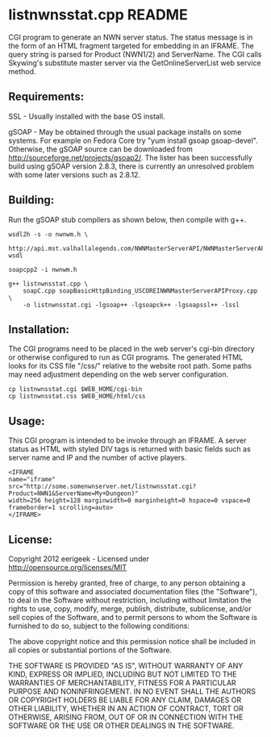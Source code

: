 listnwnsstat.cpp README
=======================

CGI program to generate an NWN server status. The status message is in the form
of an HTML fragment targeted for embedding in an IFRAME. The query string is
parsed for Product (NWN1/2) and ServerName. The CGI calls Skywing's substitute
master server via the GetOnlineServerList web service method.

Requirements:
-------------

SSL - Usually installed with the base OS install.

gSOAP - May be obtained through the usual package installs on some systems.
For example on Fedora Core try "yum install gsoap gsoap-devel".  Otherwise,
the gSOAP source can be downloaded from http://sourceforge.net/projects/gsoap2/.
The lister has been successfully build using gSOAP version 2.8.3, there is
currently an unresolved problem with some later versions such as 2.8.12.

Building:
---------

Run the gSOAP stub compilers as shown below, then compile with g++.

	wsdl2h -s -o nwnwm.h \
		http://api.mst.valhallalegends.com/NWNMasterServerAPI/NWNMasterServerAPI.svc?wsdl

	soapcpp2 -i nwnwm.h

	g++ listnwnsstat.cpp \
		soapC.cpp soapBasicHttpBinding_USCOREINWNMasterServerAPIProxy.cpp \
		-o listnwnsstat.cgi -lgsoap++ -lgsoapck++ -lgsoapssl++ -lssl

Installation:
-------------

The CGI programs need to be placed in the web server's cgi-bin directory
or otherwise configured to run as CGI programs. The generated HTML looks
for its CSS file "/css/" relative to the website root path. Some paths may
need adjustment depending on the web server configuration.

	cp listnwnsstat.cgi $WEB_HOME/cgi-bin
	cp listnwnsstat.css $WEB_HOME/html/css

Usage:
------

This CGI program is intended to be invoke through an IFRAME. A server status
as HTML with styled DIV tags is returned with basic fields such as server name
and IP and the number of active players.

	<IFRAME
	name="iframe"
	src="http://some.somenwnserver.net/listnwnsstat.cgi?Product=NWN1&ServerName=My+Dungeon)"
	width=256 height=128 marginwidth=0 marginheight=0 hspace=0 vspace=0
	frameborder=1 scrolling=auto>
	</IFRAME>

License:
--------

Copyright 2012 eerigeek - Licensed under http://opensource.org/licenses/MIT

Permission is hereby granted, free of charge, to any person obtaining a copy
of this software and associated documentation files (the "Software"), to deal
in the Software without restriction, including without limitation the rights
to use, copy, modify, merge, publish, distribute, sublicense, and/or sell
copies of the Software, and to permit persons to whom the Software is
furnished to do so, subject to the following conditions:

The above copyright notice and this permission notice shall be included in
all copies or substantial portions of the Software.

THE SOFTWARE IS PROVIDED "AS IS", WITHOUT WARRANTY OF ANY KIND, EXPRESS OR
IMPLIED, INCLUDING BUT NOT LIMITED TO THE WARRANTIES OF MERCHANTABILITY,
FITNESS FOR A PARTICULAR PURPOSE AND NONINFRINGEMENT. IN NO EVENT SHALL THE
AUTHORS OR COPYRIGHT HOLDERS BE LIABLE FOR ANY CLAIM, DAMAGES OR OTHER
LIABILITY, WHETHER IN AN ACTION OF CONTRACT, TORT OR OTHERWISE, ARISING FROM,
OUT OF OR IN CONNECTION WITH THE SOFTWARE OR THE USE OR OTHER DEALINGS IN THE
SOFTWARE.

